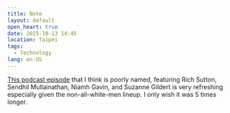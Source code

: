 ```yaml
---
title: Note
layout: default
open_heart: true
date: 2025-10-13 14:45
location: Taipei
tags: 
  - Technology
lang: en-US
---
```


[This podcast episode](https://youtu.be/e-sghqKZ-Mw) that I think is poorly named, featuring Rich Sutton, Sendhil Mullainathan, Niamh Gavin, and Suzanne Gildert is very refreshing especially given the non-all-white-men lineup. I only wish it was 5 times longer.
